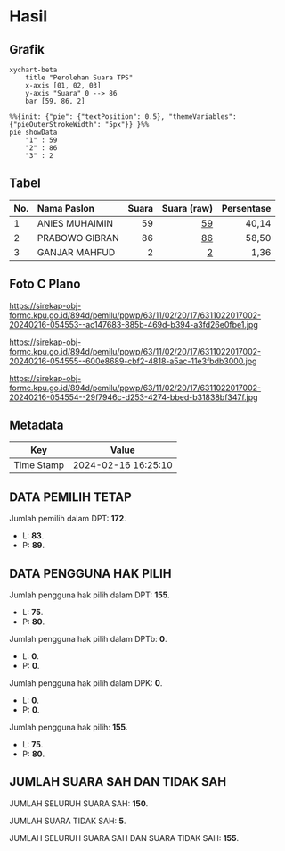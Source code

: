# Hasil

## Grafik

```mermaid
xychart-beta
    title "Perolehan Suara TPS"
    x-axis [01, 02, 03]
    y-axis "Suara" 0 --> 86
    bar [59, 86, 2]
```

```mermaid
%%{init: {"pie": {"textPosition": 0.5}, "themeVariables": {"pieOuterStrokeWidth": "5px"}} }%%
pie showData
    "1" : 59
    "2" : 86
    "3" : 2
```

## Tabel

| No. | Nama Paslon    | Suara | Suara (raw) | Persentase |
|:--- |:-------------- | -----:| -----------:| ----------:|
| 1   | ANIES MUHAIMIN | 59    | [59][p-1]   | 40,14      |
| 2   | PRABOWO GIBRAN | 86    | [86][p-2]   | 58,50      |
| 3   | GANJAR MAHFUD  | 2     | [2][p-3]    | 1,36       |


[p-1]: https://github.com/gigit-pemilu/pemilu-2024-63-kalimantan-selatan/blob/main/pilpres/hitung-suara/sub/63-kalimantan-selatan/sub/11-balangan/sub/02-halong/sub/2017-binju/sub/002-tps/sub/paslon-1.txt
[p-2]: https://github.com/gigit-pemilu/pemilu-2024-63-kalimantan-selatan/blob/main/pilpres/hitung-suara/sub/63-kalimantan-selatan/sub/11-balangan/sub/02-halong/sub/2017-binju/sub/002-tps/sub/paslon-2.txt
[p-3]: https://github.com/gigit-pemilu/pemilu-2024-63-kalimantan-selatan/blob/main/pilpres/hitung-suara/sub/63-kalimantan-selatan/sub/11-balangan/sub/02-halong/sub/2017-binju/sub/002-tps/sub/paslon-3.txt

## Foto C Plano

https://sirekap-obj-formc.kpu.go.id/894d/pemilu/ppwp/63/11/02/20/17/6311022017002-20240216-054553--ac147683-885b-469d-b394-a3fd26e0fbe1.jpg

https://sirekap-obj-formc.kpu.go.id/894d/pemilu/ppwp/63/11/02/20/17/6311022017002-20240216-054555--600e8689-cbf2-4818-a5ac-11e3fbdb3000.jpg

https://sirekap-obj-formc.kpu.go.id/894d/pemilu/ppwp/63/11/02/20/17/6311022017002-20240216-054554--29f7946c-d253-4274-bbed-b31838bf347f.jpg


## Metadata

| Key        | Value               |
| ---------- | ------------------- |
| Time Stamp | 2024-02-16 16:25:10 |


## DATA PEMILIH TETAP

Jumlah pemilih dalam DPT: **172**.
 * L: **83**.
 * P: **89**.

## DATA PENGGUNA HAK PILIH

Jumlah pengguna hak pilih dalam DPT: **155**.
 * L: **75**.
 * P: **80**.

Jumlah pengguna hak pilih dalam DPTb: **0**.
 * L: **0**.
 * P: **0**.

Jumlah pengguna hak pilih dalam DPK: **0**.
 * L: **0**.
 * P: **0**.

Jumlah pengguna hak pilih: **155**.
 * L: **75**.
 * P: **80**.

## JUMLAH SUARA SAH DAN TIDAK SAH

JUMLAH SELURUH SUARA SAH: **150**.

JUMLAH SUARA TIDAK SAH: **5**.

JUMLAH SELURUH SUARA SAH DAN SUARA TIDAK SAH: **155**.


